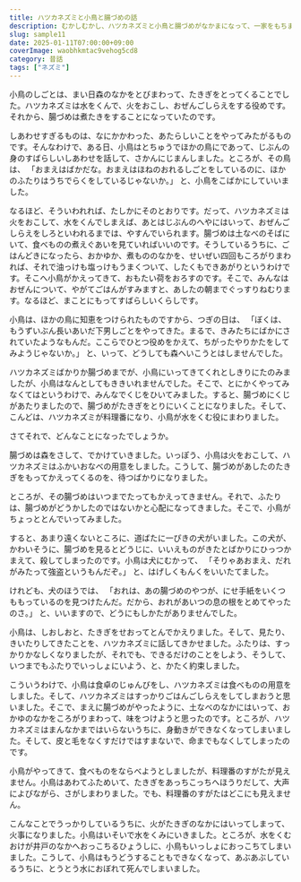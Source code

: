 ```yaml
---
title: ハツカネズミと小鳥と腸づめの話
description: むかしむかし、ハツカネズミと小鳥と腸づめがなかまになって、一家をもちました。長いあいだ、みんなはいいぐあいになかよくくらして、財産もだいぶこしらえました。
slug: sample11
date: 2025-01-11T07:00:00+09:00
coverImage: waobhkmtac9vehog5cd8
category: 昔話
tags: ["ネズミ"]
---
```


小鳥のしごとは、まい日森のなかをとびまわって、たきぎをとってくることでした。ハツカネズミは水をくんで、火をおこし、おぜんごしらえをする役めです。それから、腸づめは煮たきをすることになっていたのです。

しあわせすぎるものは、なにかかわった、あたらしいことをやってみたがるものです。そんなわけで、ある日、小鳥はとちゅうでほかの鳥にであって、じぶんの身のすばらしいしあわせを話して、さかんにじまんしました。ところが、その鳥は、
「おまえはばかだな。おまえはほねのおれるしごとをしているのに、ほかのふたりはうちでらくをしているじゃないか。」
と、小鳥をこばかにしていいました。

なるほど、そういわれれば、たしかにそのとおりです。だって、ハツカネズミは火をおこして、水をくんでしまえば、あとはじぶんのへやにはいって、おぜんごしらえをしろといわれるまでは、やすんでいられます。腸づめは土なべのそばにいて、食べものの煮えぐあいを見ていればいいのです。そうしているうちに、ごはんどきになったら、おかゆか、煮もののなかを、せいぜい四回もころがりまわれば、それで油っけも塩っけもうまくついて、したくもできあがりというわけです。そこへ小鳥がかえってきて、おもたい荷をおろすのです。そこで、みんなはおぜんについて、やがてごはんがすみますと、あしたの朝までぐっすりねむります。なるほど、まことにもってすばらしいくらしです。

小鳥は、ほかの鳥に知恵をつけられたものですから、つぎの日は、
「ぼくは、もうずいぶん長いあいだ下男しごとをやってきた。まるで、きみたちにばかにされていたようなもんだ。ここらでひとつ役めをかえて、ちがったやりかたをしてみようじゃないか。」
と、いって、どうしても森へいこうとはしませんでした。

ハツカネズミばかりか腸づめまでが、小鳥にいってきてくれとしきりにたのみましたが、小鳥はなんとしてもききいれませんでした。そこで、とにかくやってみなくてはというわけで、みんなでくじをひいてみました。すると、腸づめにくじがあたりましたので、腸づめがたきぎをとりにいくことになりました。そして、こんどは、ハツカネズミが料理番になり、小鳥が水をくむ役にまわりました。

さてそれで、どんなことになったでしょうか。

腸づめは森をさして、でかけていきました。いっぽう、小鳥は火をおこして、ハツカネズミはふかいおなべの用意をしました。こうして、腸づめがあしたのたきぎをもってかえってくるのを、待つばかりになりました。

ところが、その腸づめはいつまでたってもかえってきません。それで、ふたりは、腸づめがどうかしたのではないかと心配になってきました。そこで、小鳥がちょっととんでいってみました。

すると、あまり遠くないところに、道ばたに一ぴきの犬がいました。この犬が、かわいそうに、腸づめを見るとどうじに、いいえものがきたとばかりにひっつかまえて、殺してしまったのです。小鳥は犬にむかって、
「そりゃあおまえ、だれがみたって強盗というもんだぞ。」
と、はげしくもんくをいいたてました。

けれども、犬のほうでは、
「おれは、あの腸づめのやつが、にせ手紙をいくつももっているのを見つけたんだ。だから、おれがあいつの息の根をとめてやったのさ。」
と、いいますので、どうにもしかたがありませんでした。

小鳥は、しおしおと、たきぎをせおってとんでかえりました。そして、見たり、きいたりしてきたことを、ハツカネズミに話してきかせました。ふたりは、すっかりかなしくなりましたが、それでも、できるだけのことをしよう、そうして、いつまでもふたりでいっしょにいよう、と、かたく約束しました。

こういうわけで、小鳥は食卓のじゅんびをし、ハツカネズミは食べものの用意をしました。そして、ハツカネズミはすっかりごはんごしらえをしてしまおうと思いました。そこで、まえに腸づめがやったように、土なべのなかにはいって、おかゆのなかをころがりまわって、味をつけようと思ったのです。ところが、ハツカネズミはまんなかまではいらないうちに、身動きができなくなってしまいました。そして、皮と毛をなくすだけではすまないで、命までもなくしてしまったのです。

小鳥がやってきて、食べものをならべようとしましたが、料理番のすがたが見えません。小鳥はあわてふためいて、たきぎをあっちこっちへほうりだして、大声によびながら、さがしまわりました。でも、料理番のすがたはどこにも見えません。

こんなことでうっかりしているうちに、火がたきぎのなかにはいってしまって、火事になりました。小鳥はいそいで水をくみにいきました。ところが、水をくむおけが井戸のなかへおっこちるひょうしに、小鳥もいっしょにおっこちてしまいました。こうして、小鳥はもうどうすることもできなくなって、あぶあぶしているうちに、とうとう水におぼれて死んでしまいました。
